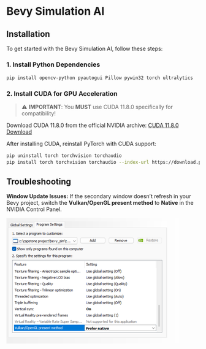 # Bevy Simulation AI

## Installation

To get started with the Bevy Simulation AI, follow these steps:

### 1. Install Python Dependencies

```sh
pip install opencv-python pyautogui Pillow pywin32 torch ultralytics
```


### 2. Install CUDA for GPU Acceleration

> ⚠️ **IMPORTANT**: You **MUST** use CUDA 11.8.0 specifically for compatibility!

Download CUDA 11.8.0 from the official NVIDIA archive:
[CUDA 11.8.0 Download](https://developer.nvidia.com/cuda-11-8-0-download-archive)

After installing CUDA, reinstall PyTorch with CUDA support:

```sh
pip uninstall torch torchvision torchaudio
pip install torch torchvision torchaudio --index-url https://download.pytorch.org/whl/cu118
```


## Troubleshooting

**Window Update Issues:** If the secondary window doesn’t refresh in your Bevy project, switch the **Vulkan/OpenGL present method** to **Native** in the NVIDIA Control Panel.

<img src="../assets/images/native.png"
     alt="Vulkan/OpenGL present method set to Native"
     width="450" />